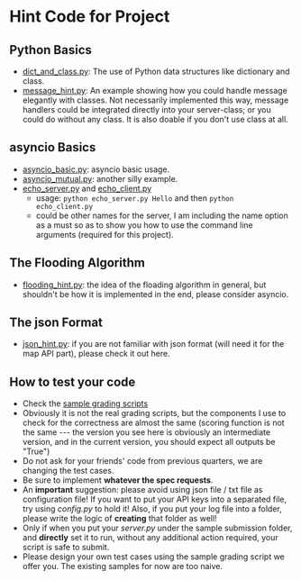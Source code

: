 # Hint Code for Project

## Python Basics

- [dict_and_class.py](./dict_and_class.py): The use of Python data structures like dictionary and class.
- [message_hint.py](./message_hint.py): An example showing how you could handle message elegantly with classes. Not necessarily implemented this way, message handlers could be integrated directly into your server-class; or you could do without any class. It is also doable if you don't use class at all.

## asyncio Basics

- [asyncio_basic.py](./asyncio_basic.py): asyncio basic usage.
- [asyncio_mutual.py](./asyncio_mutual.py): another silly example.
- [echo_server.py](./echo_server.py) and [echo_client.py](./echo_client.py)
    * usage: ```python echo_server.py Hello``` and then ```python echo_client.py```
    * could be other names for the server, I am including the name option as a must so as to show you how to use the command line arguments (required for this project).

## The Flooding Algorithm

- [flooding_hint.py](./flooding_hint.py): the idea of the floading algorithm in general, but shouldn't be how it is implemented in the end, please consider asyncio.

## The json Format

- [json_hint.py](./json_hint.py): if you are not familiar with json format (will need it for the map API part), please check it out here.

## How to test your code

- Check the [sample grading scripts](https://github.com/CS131-TA-team/CS131-Project-Sample-Grading-Script)
- Obviously it is not the real grading scripts, but the components I use to check for the correctness are almost the same (scoring function is not the same --- the version you see here is obviously an intermediate version, and in the current version, you should expect all outputs be "True")
- Do not ask for your friends' code from previous quarters, we are changing the test cases.
- Be sure to implement **whatever the spec requests**.
- An **important** suggestion: please avoid using json file / txt file as configuration file! If you want to put your API keys into a separated file, try using *config.py* to hold it! Also, if you put your log file into a folder, please write the logic of **creating** that folder as well!
- Only if when you put your *server.py* under the sample submission folder, and **directly** set it to run, without any additional action required, your script is safe to submit.
- Please design your own test cases using the sample grading script we offer you. The existing samples for now are too naive.
